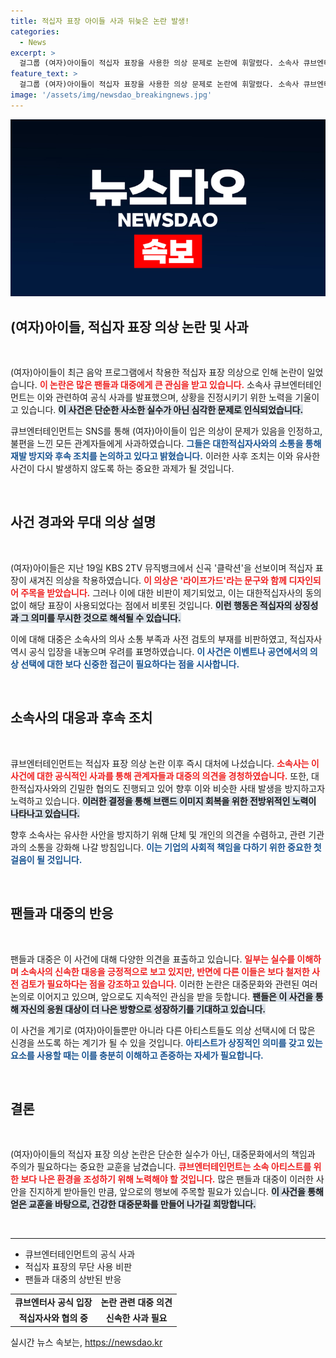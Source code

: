 ```yaml
---
title: 적십자 표장 아이들 사과 뒤늦은 논란 발생!
categories:
  - News
excerpt: >
  걸그룹 (여자)아이들이 적십자 표장을 사용한 의상 문제로 논란에 휘말렸다. 소속사 큐브엔터는 사과하며 재발 방지 대책을 논의 중이다. 자세한 내용이 궁금하다면 클릭!
feature_text: >
  걸그룹 (여자)아이들이 적십자 표장을 사용한 의상 문제로 논란에 휘말렸다. 소속사 큐브엔터는 사과하며 재발 방지 대책을 논의 중이다. 자세한 내용이 궁금하다면 클릭!
image: '/assets/img/newsdao_breakingnews.jpg'
---
```


<p><img src="/assets/img/newsdao_breakingnews.jpg" alt="implanttips 속보" /></p>

<h2 data-ke-size="size26">(여자)아이들, 적십자 표장 의상 논란 및 사과</h2>

<p data-ke-size="size16">&nbsp;</p>

<p>(여자)아이들이 최근 음악 프로그램에서 착용한 적십자 표장 의상으로 인해 논란이 일었습니다. <b><span style="color: #ee2323;">이 논란은 많은 팬들과 대중에게 큰 관심을 받고 있습니다.</span></b> 소속사 큐브엔터테인먼트는 이와 관련하여 공식 사과를 발표했으며, 상황을 진정시키기 위한 노력을 기울이고 있습니다. <b><span style="background-color: #21538527;">이 사건은 단순한 사소한 실수가 아닌 심각한 문제로 인식되었습니다.</span></b> </p>

<p>큐브엔터테인먼트는 SNS를 통해 (여자)아이들이 입은 의상이 문제가 있음을 인정하고, 불편을 느낀 모든 관계자들에게 사과하였습니다. <b><span style="color: #1a5490;">그들은 대한적십자사와의 소통을 통해 재발 방지와 후속 조치를 논의하고 있다고 밝혔습니다.</span></b> 이러한 사후 조치는 이와 유사한 사건이 다시 발생하지 않도록 하는 중요한 과제가 될 것입니다.</p>

<p data-ke-size="size16">&nbsp;</p>

<h2 data-ke-size="size26">사건 경과와 무대 의상 설명</h2>

<p data-ke-size="size16">&nbsp;</p>

<p>(여자)아이들은 지난 19일 KBS 2TV 뮤직뱅크에서 신곡 '클락션'을 선보이며 적십자 표장이 새겨진 의상을 착용하였습니다. <b><span style="color: #ee2323;">이 의상은 '라이프가드'라는 문구와 함께 디자인되어 주목을 받았습니다.</span></b> 그러나 이에 대한 비판이 제기되었고, 이는 대한적십자사의 동의 없이 해당 표장이 사용되었다는 점에서 비롯된 것입니다. <b><span style="background-color: #21538527;">이런 행동은 적십자의 상징성과 그 의미를 무시한 것으로 해석될 수 있습니다.</span></b></p>

<p>이에 대해 대중은 소속사의 의사 소통 부족과 사전 검토의 부재를 비판하였고, 적십자사 역시 공식 입장을 내놓으며 우려를 표명하였습니다. <b><span style="color: #1a5490;">이 사건은 이벤트나 공연에서의 의상 선택에 대한 보다 신중한 접근이 필요하다는 점을 시사합니다.</span></b> </p>

<p data-ke-size="size16">&nbsp;</p>

<h2 data-ke-size="size26">소속사의 대응과 후속 조치</h2>

<p data-ke-size="size16">&nbsp;</p>

<p>큐브엔터테인먼트는 적십자 표장 의상 논란 이후 즉시 대처에 나섰습니다. <b><span style="color: #ee2323;">소속사는 이 사건에 대한 공식적인 사과를 통해 관계자들과 대중의 의견을 경청하였습니다.</span></b> 또한, 대한적십자사와의 긴밀한 협의도 진행되고 있어 향후 이와 비슷한 사태 발생을 방지하고자 노력하고 있습니다. <b><span style="background-color: #21538527;">이러한 결정을 통해 브랜드 이미지 회복을 위한 전방위적인 노력이 나타나고 있습니다.</span></b></p>

<p>향후 소속사는 유사한 사안을 방지하기 위해 단체 및 개인의 의견을 수렴하고, 관련 기관과의 소통을 강화해 나갈 방침입니다. <b><span style="color: #1a5490;">이는 기업의 사회적 책임을 다하기 위한 중요한 첫걸음이 될 것입니다.</span></b></p>

<p data-ke-size="size16">&nbsp;</p>

<h2 data-ke-size="size26">팬들과 대중의 반응</h2>

<p data-ke-size="size16">&nbsp;</p>

<p>팬들과 대중은 이 사건에 대해 다양한 의견을 표출하고 있습니다. <b><span style="color: #ee2323;">일부는 실수를 이해하며 소속사의 신속한 대응을 긍정적으로 보고 있지만, 반면에 다른 이들은 보다 철저한 사전 검토가 필요하다는 점을 강조하고 있습니다.</span></b> 이러한 논란은 대중문화와 관련된 여러 논의로 이어지고 있으며, 앞으로도 지속적인 관심을 받을 듯합니다. <b><span style="background-color: #21538527;">팬들은 이 사건을 통해 자신의 응원 대상이 더 나은 방향으로 성장하기를 기대하고 있습니다.</span></b></p>

<p>이 사건을 계기로 (여자)아이들뿐만 아니라 다른 아티스트들도 의상 선택시에 더 많은 신경을 쓰도록 하는 계기가 될 수 있을 것입니다. <b><span style="color: #1a5490;">아티스트가 상징적인 의미를 갖고 있는 요소를 사용할 때는 이를 충분히 이해하고 존중하는 자세가 필요합니다.</span></b></p>

<p data-ke-size="size16">&nbsp;</p>

<h2 data-ke-size="size26">결론</h2>

<p data-ke-size="size16">&nbsp;</p>

<p>(여자)아이들의 적십자 표장 의상 논란은 단순한 실수가 아닌, 대중문화에서의 책임과 주의가 필요하다는 중요한 교훈을 남겼습니다. <b><span style="color: #ee2323;">큐브엔터테인먼트는 소속 아티스트를 위한 보다 나은 환경을 조성하기 위해 노력해야 할 것입니다.</span></b> 많은 팬들과 대중이 이러한 사안을 진지하게 받아들인 만큼, 앞으로의 행보에 주목할 필요가 있습니다. <b><span style="background-color: #21538527;">이 사건을 통해 얻은 교훈을 바탕으로, 건강한 대중문화를 만들어 나가길 희망합니다.</span></b> </p>

<p data-ke-size="size16">&nbsp;</p>

<hr />

<ul>
<li>큐브엔터테인먼트의 공식 사과</li>
<li>적십자 표장의 무단 사용 비판</li>
<li>팬들과 대중의 상반된 반응</li>
</ul>

<table style="border-collapse: collapse; width: 100%;">
<tr>
<td style="text-align: center; height: 17px;"><b>큐브엔터사 공식 입장</b></td>
<td style="text-align: center; height: 17px;"><b>논란 관련 대중 의견</b></td>
</tr>
<tr>
<td style="text-align: center; height: 17px;"><b>적십자사와 협의 중</b></td>
<td style="text-align: center; height: 17px;"><b>신속한 사과 필요</b></td>
</tr>
</table>
실시간 뉴스 속보는, <a href="https://newsdao.kr" rel="dofollow">https://newsdao.kr</a>


